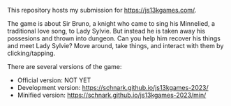 This repository hosts my submission for https://js13kgames.com/.

The game is about Sir Bruno, a knight who came to sing his Minnelied, a traditional love song, to Lady Sylvie. But instead he is taken away his possesions and thrown into dungeon. Can you help him recover his things and meet Lady Sylvie? Move around, take things, and interact with them by clicking/tapping.

There are several versions of the game:
* Official version: NOT YET
* Development version: https://schnark.github.io/js13kgames-2023/
* Minified version: https://schnark.github.io/js13kgames-2023/min/

